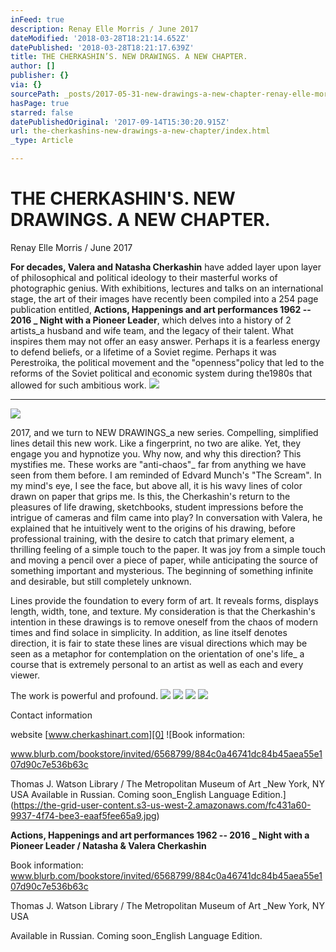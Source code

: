 ```yaml
---
inFeed: true
description: Renay Elle Morris / June 2017
dateModified: '2018-03-28T18:21:14.652Z'
datePublished: '2018-03-28T18:21:17.639Z'
title: THE CHERKASHIN’S. NEW DRAWINGS. A NEW CHAPTER.
author: []
publisher: {}
via: {}
sourcePath: _posts/2017-05-31-new-drawings-a-new-chapter-renay-elle-morris-may-2017.md
hasPage: true
starred: false
datePublishedOriginal: '2017-09-14T15:30:20.915Z'
url: the-cherkashins-new-drawings-a-new-chapter/index.html
_type: Article

---
```

# THE CHERKASHIN'S. NEW DRAWINGS. A NEW CHAPTER.

Renay Elle Morris / June 2017

**For decades, Valera and Natasha Cherkashin** have added layer upon layer of philosophical and political ideology to their masterful works of photographic genius. With exhibitions, lectures and talks on an international stage, the art of their images have recently been compiled into a 254 page publication entitled, **Actions, Happenings and art performances 1962 -- 2016 \_ Night with a Pioneer Leader**, which delves into a history of 2 artists\_a husband and wife team, and the legacy of their talent. What inspires them may not offer an easy answer. Perhaps it is a fearless energy to defend beliefs, or a lifetime of a Soviet regime. Perhaps it was Perestroika, the political movement and the "openness"policy that led to the reforms of the Soviet political and economic system during the1980s that allowed for such ambitious work.
![](https://the-grid-user-content.s3-us-west-2.amazonaws.com/3df39e8c-e4a5-44a7-bc81-6191dc9c8271.jpg)

---

![](https://the-grid-user-content.s3-us-west-2.amazonaws.com/f2c84260-fe17-4cf3-b592-f03905c6eff8.jpg)

2017, and we turn to NEW DRAWINGS\_a new series. Compelling, simplified lines detail this new work. Like a fingerprint, no two are alike. Yet, they engage you and hypnotize you. Why now, and why this direction? This mystifies me. These works are "anti-chaos"\_ far from anything we have seen from them before. I am reminded of Edvard Munch's "The Scream". In my mind's eye, I see the face, but above all, it is his wavy lines of color drawn on paper that grips me. Is this, the Cherkashin's return to the pleasures of life drawing, sketchbooks, student impressions before the intrigue of cameras and film came into play? In conversation with Valera, he explained that he intuitively went to the origins of his drawing, before professional training, with the desire to catch that primary element, a thrilling feeling of a simple touch to the paper. It was joy from a simple touch and moving a pencil over a piece of paper, while anticipating the source of something important and mysterious. The beginning of something infinite and desirable, but still completely unknown.

Lines provide the foundation to every form of art. It reveals forms, displays length, width, tone, and texture. My consideration is that the Cherkashin's intention in these drawings is to remove oneself from the chaos of modern times and find solace in simplicity. In addition, as line itself denotes direction, it is fair to state these lines are visual directions which may be seen as a metaphor for contemplation on the orientation of one's life\_ a course that is extremely personal to an artist as well as each and every viewer.

The work is powerful and profound.
![](https://the-grid-user-content.s3-us-west-2.amazonaws.com/3bf85e0e-0c20-4fa1-8a0b-83d54ca5c8d8.jpg)
![](https://the-grid-user-content.s3-us-west-2.amazonaws.com/a428eb89-5f53-4c47-ba94-4154edba2589.jpg)
![](https://the-grid-user-content.s3-us-west-2.amazonaws.com/ebe482f1-6aa0-4044-b0aa-550075d8c014.jpg)
![](https://the-grid-user-content.s3-us-west-2.amazonaws.com/12df096f-62bb-4660-8d91-852d67f1ab20.jpg)

Contact information

website [www.cherkashinart.com][0]
![Book information:

www.blurb.com/bookstore/invited/6568799/884c0a46741dc84b45aea55e107d90c7e536b63c

Thomas J. Watson Library / The Metropolitan Museum of Art _New York, NY USA
Available in Russian. Coming soon_English Language Edition.](https://the-grid-user-content.s3-us-west-2.amazonaws.com/fc431a60-9937-4f74-bee3-eaaf5fee65a9.jpg)

**Actions, Happenings and art performances 1962 -- 2016 \_ Night with a Pioneer Leader / Natasha & Valera Cherkashin**

Book information: www.blurb.com/bookstore/invited/6568799/884c0a46741dc84b45aea55e107d90c7e536b63c

Thomas J. Watson Library / The Metropolitan Museum of Art \_New York, NY USA

Available in Russian. Coming soon\_English Language Edition.

[0]: http://www.cherkashinart.com/